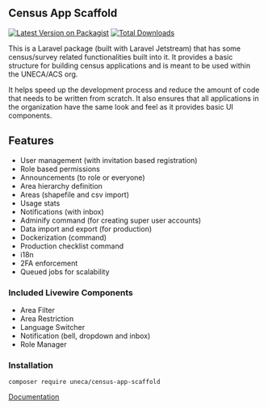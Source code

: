## Census App Scaffold

[![Latest Version on Packagist](https://img.shields.io/packagist/v/uneca/census-app-scaffold.svg?style=flat-square)](https://packagist.org/packages/uneca/census-app-scaffold)
[![Total Downloads](https://img.shields.io/packagist/dt/uneca/census-app-scaffold.svg?style=flat-square)](https://packagist.org/packages/uneca/census-app-scaffold)

This is a Laravel package (built with Laravel Jetstream) that has some census/survey related functionalities built into it.
It provides a basic structure for building census applications and is meant to be used within the UNECA/ACS org. 

It helps speed up the development process and reduce the amount of code that needs to be 
written from scratch. It also ensures that all applications in the organization have the same look
and feel as it provides basic UI components.

## Features

- User management (with invitation based registration)
- Role based permissions 
- Announcements (to role or everyone)
- Area hierarchy definition
- Areas (shapefile and csv import)
- Usage stats
- Notifications (with inbox)
- Adminify command (for creating super user accounts)
- Data import and export (for production)
- Dockerization (command)
- Production checklist command
- i18n
- 2FA enforcement
- Queued jobs for scalability

### Included Livewire Components
- Area Filter
- Area Restriction
- Language Switcher
- Notification (bell, dropdown and inbox)
- Role Manager

### Installation
```shell
composer require uneca/census-app-scaffold
```

[Documentation](https://tech-acs.github.io/chimera-docs/)